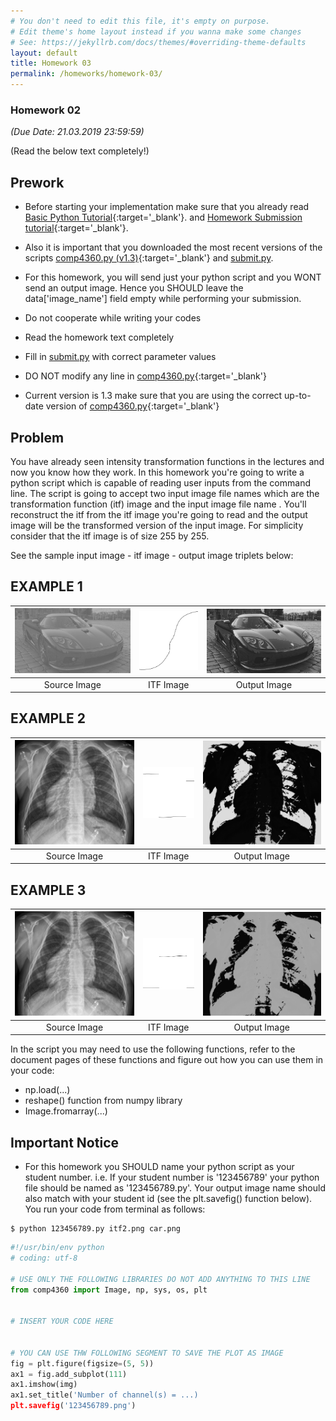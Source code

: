 ```yaml
---
# You don't need to edit this file, it's empty on purpose.
# Edit theme's home layout instead if you wanna make some changes
# See: https://jekyllrb.com/docs/themes/#overriding-theme-defaults
layout: default
title: Homework 03
permalink: /homeworks/homework-03/
---
```


### **Homework 02**

 _(Due Date: 21.03.2019 23:59:59)_

(Read the below text completely!)

## Prework

- Before starting your implementation make sure that you already read [Basic Python Tutorial](/tutorials/basic-python-tutorial/){:target='_blank'}. 
and [Homework Submission tutorial](/tutorials/homework-submission-tutorial/){:target='_blank'}. 

- Also it is important that you downloaded the most recent versions of the scripts  [comp4360.py (v1.3)](/homeworks/comp4360.py){:target='_blank'}  and [submit.py](/homeworks/submit.py).

- For this homework, you will send just your python script and you WONT send an output image. Hence you SHOULD leave the data['image_name'] field empty while performing your submission.

- Do not cooperate while writing your codes
- Read the homework text completely
- Fill in [submit.py](/homeworks/submit.py) with correct parameter values
- DO NOT modify any line in [comp4360.py](/homeworks/comp4360.py){:target='_blank'} 
- Current version is 1.3 make sure that you are using the correct up-to-date version of [comp4360.py](/homeworks/comp4360.py){:target='_blank'}


## Problem

You have already seen intensity transformation functions in the lectures and now you know how they work. In this homework you're going to write a python script which is capable of reading user inputs from the command line. The script is going to accept two input image file names which are the transformation function (itf) image  and the input image file name . You'll reconstruct the itf from the itf  image you're going to read and the output image will be the transformed version of the input image. For simplicity consider that the itf image is of size 255 by 255.

See the sample input image - itf image - output image triplets below:

## EXAMPLE 1

| [![Source Image](/homeworks/car.png)](/homeworks/car.png)  | [![ITF Image](/homeworks/itf2.png)](/homeworks/itf2.png)  | [![Output Image](/homeworks/out-car-itf2.png)](/homeworks/out-car-itf2.png)  |
|:---:|:---:|:---:|
| Source Image | ITF Image | Output Image |


## EXAMPLE 2

| [![Source Image](/homeworks/xray.jpg)](/homeworks/xray.jpg)  | [![ITF Image](/homeworks/itf3.png)](/homeworks/itf3.png)  | [![Output Image](/homeworks/out-xray-itf3.png)](/homeworks/out-xray-itf3.png)  |
|:---:|:---:|:---:|
| Source Image | ITF Image | Output Image |


## EXAMPLE 3

| [![Source Image](/homeworks/xray.jpg)](/homeworks/xray.jpg)  | [![ITF Image](/homeworks/itf4.png)](/homeworks/itf4.png)  | [![Output Image](/homeworks/out-xray-itf4.png)](/homeworks/out-xray-itf4.png)  |
|:---:|:---:|:---:|
| Source Image | ITF Image | Output Image |



In the script you may need to use the following functions, refer to the document pages of these functions and figure out how you can use them in your code:

- np.load(...)
- reshape() function from numpy library
- Image.fromarray(...)


## Important Notice

- For this homework you SHOULD name your python script as your student number. i.e. If your student number is '123456789' your python file should be named as '123456789.py'. Your output image name should also match with your student id (see the plt.savefig() function below). You run your code from terminal as follows:

```console
$ python 123456789.py itf2.png car.png
```

```python
#!/usr/bin/env python
# coding: utf-8

# USE ONLY THE FOLLOWING LIBRARIES DO NOT ADD ANYTHING TO THIS LINE
from comp4360 import Image, np, sys, os, plt


# INSERT YOUR CODE HERE


# YOU CAN USE THW FOLLOWING SEGMENT TO SAVE THE PLOT AS IMAGE
fig = plt.figure(figsize=(5, 5))
ax1 = fig.add_subplot(111)
ax1.imshow(img)
ax1.set_title('Number of channel(s) = ...)
plt.savefig('123456789.png')
```